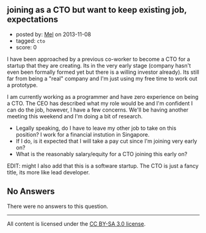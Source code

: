 ## joining as a CTO but want to keep existing job, expectations

- posted by: [Mel](https://stackexchange.com/users/-1/28612-mel) on 2013-11-08
- tagged: `cto`
- score: 0

<p>I have been approached by a previous co-worker to become a CTO for a startup that they are creating. Its in the very early stage (company hasn't even been formally formed yet but there is a willing investor already). Its still far from being a "real" company and I'm just using my free time to work out a prototype.</p>

<p>I am currently working as a programmer and have zero experience on being a CTO. The CEO has described what my role would be and I'm confident I can do the job, however, I have a few concerns. We'll be having another meeting this weekend and I'm doing a bit of research. </p>

<ul>
<li>Legally speaking, do I have to leave my other job to take on this position? I work for a financial instution in Singapore.</li>
<li>If I do, is it expected that I will take a pay cut since I'm joining very early on? </li>
<li>What is the reasonably salary/equity for a CTO joining this early on?</li>
</ul>

<p>EDIT:
might I also add that this is a software startup. The CTO is just a fancy title, its more like lead developer.</p>


## No Answers

There were no answers to this question.


---

All content is licensed under the [CC BY-SA 3.0 license](https://creativecommons.org/licenses/by-sa/3.0/).
